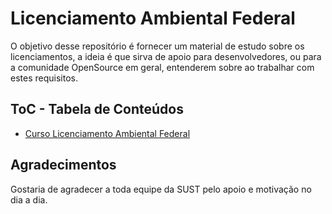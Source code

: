# Licenciamento Ambiental Federal
O objetivo desse repositório é fornecer um material de estudo sobre os licenciamentos, a ideia é que sirva de apoio para desenvolvedores, ou para a comunidade OpenSource em geral, entenderem sobre ao trabalhar com estes requisitos.

## ToC - Tabela de Conteúdos
- [Curso Licenciamento Ambiental Federal](./Curso_LAF/README.md)

## Agradecimentos
Gostaria de agradecer a toda equipe da SUST pelo apoio e motivação no dia a dia.